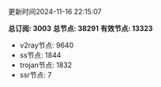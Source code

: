 更新时间2024-11-16 22:15:07

**总订阅: 3003**
**总节点: 38291**
**有效节点: 13323**
- v2ray节点: 9640
- ss节点: 1844
- trojan节点: 1832
- ssr节点: 7
